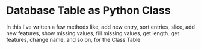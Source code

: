 # Database Table as Python Class
In this I've written a few methods like, add new entry, sort entries, slice, add new features, show missing values, fill missing values, get length, get features, change name, and so on, for the Class Table
